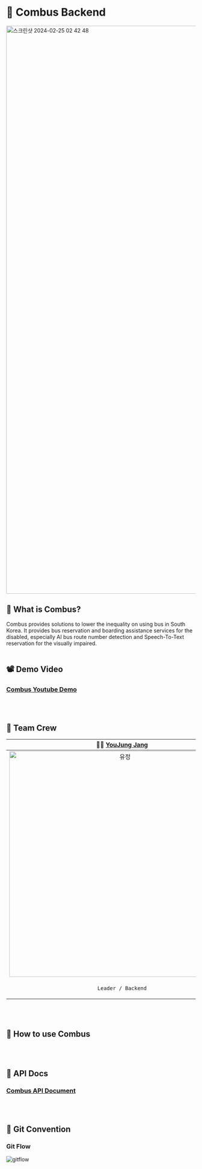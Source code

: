 # 🚌 Combus Backend
<img width="1509" alt="스크린샷 2024-02-25 02 42 48" src="https://github.com/GDSC-COMBUS/Combus-Backend/assets/80906691/463a87c4-0caa-4f99-b470-2c9c0190f704">

## 🚎 What is Combus? 
Combus provides solutions to lower the inequality on using bus in South Korea.
It provides bus reservation and boarding assistance services for the disabled, 
especially AI bus route number detection and Speech-To-Text reservation for the visually impaired.
<br></br>

## 📽️ Demo Video
### [Combus Youtube Demo](https://www.youtube.com/watch?v=fFhG3aAYjc4)
<br></br>

## 🚏 Team Crew 
|               🧑‍💻 [YouJung Jang](https://github.com/JangYouJung)               |               🧑‍💻 [JiHyun Lee](https://github.com/JIHYUN2EE)               |               🧑‍💻 [SinYoung Kang](https://github.com/sinyoung6491)                |               🧑‍💻 [YuNa Jung](https://github.com/13b13)                 |
| :---------------------------------------------------------------: | :--------------------------------------------------------------: | :-------------------------------------------------------------: | :-----------------------------------------------------------: |
| <img width="600" alt="유정" src=""> | <img width="600" alt="지현" src=""> | <img width="600" alt="신영" src=""> | <img width="600" alt="유나" src=""> |
|                  <p align = "center">`Leader / Backend`                  |                 <p align = "center">`Backend / AI`                  |                 <p align = "center">`Bus Driver App Frontend`                 |                <p align = "center">`Passenger App Frontend`                |

<br></br>

## 📝 How to use Combus

<br></br>

## 📑 API Docs
### [Combus API Document](https://cypress-overcoat-478.notion.site/API-31e4dbe46bc748e78e9d78c9ebf46f78?pvs=4)
<br></br>

## 🚏 Git Convention
### Git Flow
![gitflow](https://github.com/GDSC-COMBUS/Combus-Backend/assets/80906691/4828d2ee-b192-4eca-96b4-96204698edcf)
